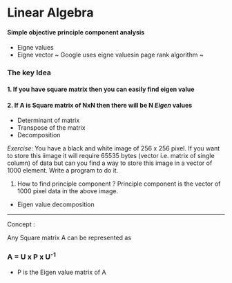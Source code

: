 # Linear Algebra
#### Simple objective principle component analysis
- Eigne values 
- Eigne vector
~ Google uses eigne valuesin page rank algorithm ~

### The key Idea

#### 1. If you have square matrix then you can easily find eigen value 
#### 2. If A is Square matrix of NxN then there will be N _Eigen_ values

- Determinant of matrix
- Transpose of the matrix
- Decomposition

_Exercise_: You have a black and white image of 256 x 256 pixel. If you want to store this iimage it will require 65535 bytes (vector i.e. matrix of single column) of data but can you find a way to store this image in a vector of 1000 element. Write a program to do it. 

1. How to find principle component ?
Principle component is the vector of 1000 pixel data in the above image. 

- Eigen value decomposition
-------------------------------
Concept :

Any Square matrix A can be represented as 

### A = U x P x U<sup>-1</sup>
- P is the Eigen value matrix of A